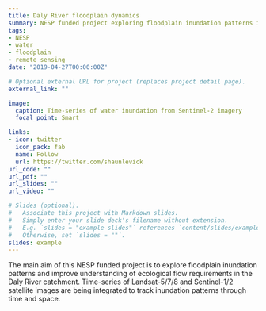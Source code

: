 ```yaml
---
title: Daly River floodplain dynamics
summary: NESP funded project exploring floodplain inundation patterns in the Daly River catchment
tags:
- NESP
- water
- floodplain
- remote sensing
date: "2019-04-27T00:00:00Z"

# Optional external URL for project (replaces project detail page).
external_link: ""

image:
  caption: Time-series of water inundation from Sentinel-2 imagery
  focal_point: Smart

links:
- icon: twitter
  icon_pack: fab
  name: Follow
  url: https://twitter.com/shaunlevick
url_code: ""
url_pdf: ""
url_slides: ""
url_video: ""

# Slides (optional).
#   Associate this project with Markdown slides.
#   Simply enter your slide deck's filename without extension.
#   E.g. `slides = "example-slides"` references `content/slides/example-slides.md`.
#   Otherwise, set `slides = ""`.
slides: example
---
```


The main aim of this NESP funded project is to explore floodplain inundation patterns and improve understanding of ecological flow requirements in the Daly River catchment. Time-series of Landsat-5/7/8 and Sentinel-1/2 satellite images are being integrated to track inundation patterns through time and space.
